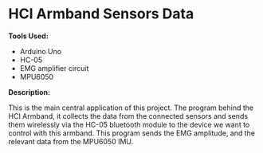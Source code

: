 # HCI Armband Sensors Data

__Tools Used:__

* Arduino Uno
* HC-05
* EMG amplifier circuit
* MPU6050

__Description:__

This is the main central application of this project. The program behind the HCI Armband, it collects the data from the connected sensors and sends them wirelessly via the HC-05 bluetooth module to the device we want to control with this armband.
This program sends the EMG amplitude, and the relevant data from the MPU6050 IMU.
